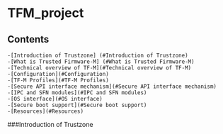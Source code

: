 # TFM_project

## Contents
    -[Introduction of Trustzone] (#Introduction of Trustzone)
    -[What is Trusted Firmware-M] (#What is Trusted Firmware-M)
    -[Technical overview of TF-M](#Technical overview of TF-M)
    -[Configuration](#Configuration)
    -[TF-M Profiles](#TF-M Profiles)
    -[Secure API interface mechanism](#Secure API interface mechanism)
    -[IPC and SFN modules](#IPC and SFN modules)
    -[OS interface](#OS interface)
    -[Secure boot support](#Secure boot support)
    -[Resources](#Resources)

###Introduction of Trustzone
